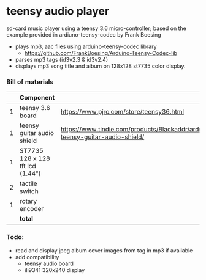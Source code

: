 # teensy audio player
sd-card music player using a teensy 3.6 micro-controller; based on the example provided in ardiuno-teensy-codec by Frank Boesing

* plays mp3, aac files using arduino-teensy-codec library 
  * https://github.com/FrankBoesing/Arduino-Teensy-Codec-lib
* parses mp3 tags (id3v2.3 & id3v2.4)
* displays mp3 song title and album on 128x128 st7735 color display.

### Bill of materials
| | Component |  |  |
|--|----|----|----|
| 1 | teensy 3.6 board | https://www.pjrc.com/store/teensy36.html | $29 |
| 1 | teensy guitar audio shield |  https://www.tindie.com/products/Blackaddr/arduino-teensy-guitar-audio-shield/ | $69 |
| 1 | ST7735 128 x 128 tft lcd (1.44") | | $5 |
| 2 | tactile switch | | $4 |
| 1 | rotary encoder | | $4 |
|  | **total** | | **$111** |

### Todo:
* read and display jpeg album cover images from tag in mp3 if available
* add compatibility
  * teensy audio board
  * ili9341 320x240 display
